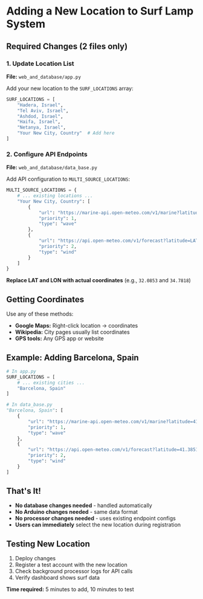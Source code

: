 # Adding a New Location to Surf Lamp System

## Required Changes (2 files only)

### 1. Update Location List
**File:** `web_and_database/app.py`

Add your new location to the `SURF_LOCATIONS` array:
```python
SURF_LOCATIONS = [
    "Hadera, Israel",
    "Tel Aviv, Israel", 
    "Ashdod, Israel",
    "Haifa, Israel",
    "Netanya, Israel",
    "Your New City, Country"  # Add here
]
```

### 2. Configure API Endpoints
**File:** `web_and_database/data_base.py`

Add API configuration to `MULTI_SOURCE_LOCATIONS`:
```python
MULTI_SOURCE_LOCATIONS = {
    # ... existing locations ...
    "Your New City, Country": [
        {
            "url": "https://marine-api.open-meteo.com/v1/marine?latitude=LAT&longitude=LON&hourly=wave_height,wave_period,wave_direction",
            "priority": 1,
            "type": "wave"
        },
        {
            "url": "https://api.open-meteo.com/v1/forecast?latitude=LAT&longitude=LON&hourly=wind_speed_10m,wind_direction_10m",
            "priority": 2,
            "type": "wind"
        }
    ]
}
```

**Replace LAT and LON with actual coordinates** (e.g., `32.0853` and `34.7818`)

## Getting Coordinates

Use any of these methods:
- **Google Maps:** Right-click location → coordinates
- **Wikipedia:** City pages usually list coordinates
- **GPS tools:** Any GPS app or website

## Example: Adding Barcelona, Spain
```python
# In app.py
SURF_LOCATIONS = [
    # ... existing cities ...
    "Barcelona, Spain"
]

# In data_base.py
"Barcelona, Spain": [
    {
        "url": "https://marine-api.open-meteo.com/v1/marine?latitude=41.3851&longitude=2.1734&hourly=wave_height,wave_period,wave_direction",
        "priority": 1,
        "type": "wave"
    },
    {
        "url": "https://api.open-meteo.com/v1/forecast?latitude=41.3851&longitude=2.1734&hourly=wind_speed_10m,wind_direction_10m",
        "priority": 2,
        "type": "wind"
    }
]
```

## That's It!

- **No database changes needed** - handled automatically
- **No Arduino changes needed** - same data format
- **No processor changes needed** - uses existing endpoint configs
- **Users can immediately** select the new location during registration

## Testing New Location

1. Deploy changes
2. Register a test account with the new location
3. Check background processor logs for API calls
4. Verify dashboard shows surf data

**Time required:** 5 minutes to add, 10 minutes to test
